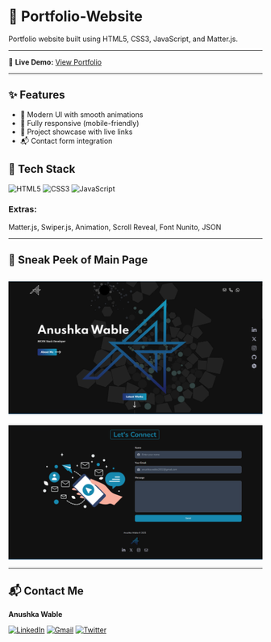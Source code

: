 # 🌟 Portfolio-Website  

Portfolio website built using HTML5, CSS3, JavaScript, and Matter.js.

---

🔗 **Live Demo:** [View Portfolio](https://anushkawable.netlify.app/)

----

## ✨ Features
- 🎨 Modern UI with smooth animations
- 📱 Fully responsive (mobile-friendly)
- 💼 Project showcase with live links
- 📬 Contact form integration
  

## 📌 Tech Stack

![HTML5](https://img.shields.io/badge/HTML5-E34F26?style=for-the-badge&logo=html5&logoColor=white)
![CSS3](https://img.shields.io/badge/CSS3-1572B6?style=for-the-badge&logo=css3&logoColor=white)
![JavaScript](https://img.shields.io/badge/JavaScript-F7DF1E?style=for-the-badge&logo=javascript&logoColor=black)


### Extras:
Matter.js, Swiper.js, Animation, Scroll Reveal, Font Nunito, JSON

---

## 📌 Sneak Peek of Main Page 

![Screenshot of Portfolio](assets/screenshot-main.png)
----
![Screenshot of Portfolio](assets/let.png)

---

## 📬 Contact Me
**Anushka Wable**  

[![LinkedIn](https://img.shields.io/badge/LinkedIn-0A66C2?style=for-the-badge&logo=linkedin&logoColor=white)](https://www.linkedin.com/in/anushka-wable-245256232/)
[![Gmail](https://img.shields.io/badge/Email-D14836?style=for-the-badge&logo=gmail&logoColor=white)](mailto:anushka.wable2002@gmail.com)
[![Twitter](https://img.shields.io/badge/Twitter-000000?style=for-the-badge&logo=x&logoColor=white)](https://x.com/Anushks361472)


